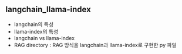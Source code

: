 ## langchain_llama-index
- langchain의 특성
- llama-index의 특성
- langchain vs llama-index
- RAG directory : RAG 방식을 langchain과 llama-index로 구현한 py 파일


